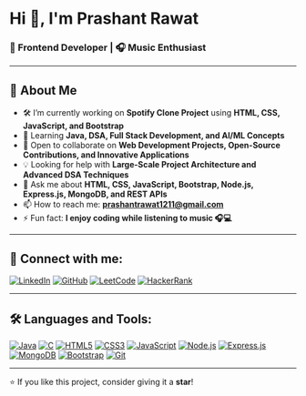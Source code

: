 # Hi 👋, I'm Prashant Rawat  

### 🎵 Frontend Developer | 🎧 Music Enthusiast  

---

## 🌟 About Me

- 🛠️ I’m currently working on **Spotify Clone Project** using **HTML, CSS, JavaScript, and Bootstrap**  
- 🌱 Learning **Java, DSA, Full Stack Development, and AI/ML Concepts**  
- 🤝 Open to collaborate on **Web Development Projects, Open-Source Contributions, and Innovative Applications**  
- 💡 Looking for help with **Large-Scale Project Architecture and Advanced DSA Techniques**  
- 💬 Ask me about **HTML, CSS, JavaScript, Bootstrap, Node.js, Express.js, MongoDB, and REST APIs**  
- 📫 How to reach me: **[prashantrawat1211@gmail.com](mailto:yourmail@gmail.com)**  
- ⚡ Fun fact: **I enjoy coding while listening to music 🎧💻**


---

## 🤝 Connect with me:

[![LinkedIn](https://img.shields.io/badge/LinkedIn-0A66C2?logo=linkedin&logoColor=white)](https://www.linkedin.com/in/prashant-rawat-3a2579318/) 
[![GitHub](https://img.shields.io/badge/GitHub-181717?logo=github&logoColor=white)](https://github.com/PRASHANT98178/) 
[![LeetCode](https://img.shields.io/badge/LeetCode-FFA116?logo=leetcode&logoColor=white)](https://leetcode.com/u/Prashant121102/) 
[![HackerRank](https://img.shields.io/badge/HackerRank-00EA64?logo=hackerrank&logoColor=white)](https://www.hackerrank.com)

---

## 🛠️ Languages and Tools:

[![Java](https://img.shields.io/badge/Java-ED8B00?logo=openjdk&logoColor=white)](https://www.java.com/) 
[![C](https://img.shields.io/badge/C-00599C?logo=c&logoColor=white)](https://en.wikipedia.org/wiki/C_(programming_language)) 
[![HTML5](https://img.shields.io/badge/HTML5-E34F26?logo=html5&logoColor=white)](https://developer.mozilla.org/docs/Web/HTML) 
[![CSS3](https://img.shields.io/badge/CSS3-1572B6?logo=css3&logoColor=white)](https://developer.mozilla.org/docs/Web/CSS) 
[![JavaScript](https://img.shields.io/badge/JavaScript-F7DF1E?logo=javascript&logoColor=black)](https://developer.mozilla.org/docs/Web/JavaScript) 
[![Node.js](https://img.shields.io/badge/Node.js-339933?logo=node.js&logoColor=white)](https://nodejs.org/) 
[![Express.js](https://img.shields.io/badge/Express.js-000000?logo=express&logoColor=white)](https://expressjs.com/) 
[![MongoDB](https://img.shields.io/badge/MongoDB-47A248?logo=mongodb&logoColor=white)](https://www.mongodb.com/) 
[![Bootstrap](https://img.shields.io/badge/Bootstrap-7952B3?logo=bootstrap&logoColor=white)](https://getbootstrap.com/) 
[![Git](https://img.shields.io/badge/Git-F05032?logo=git&logoColor=white)](https://git-scm.com/) 

 

---

⭐ If you like this project, consider giving it a **star**!
